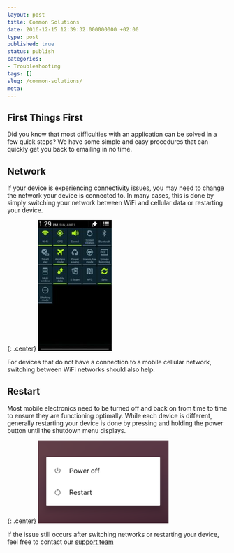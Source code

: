 ```yaml
---
layout: post
title: Common Solutions
date: 2016-12-15 12:39:32.000000000 +02:00
type: post
published: true
status: publish
categories:
- Troubleshooting
tags: []
slug: /common-solutions/
meta:
---
```


## First Things First

Did you know that most difficulties with an application can be solved in a few quick steps? We have some simple and easy procedures that can quickly get you back to emailing in no time.

## Network

If your device is experiencing connectivity issues, you may need to change the network your device is connected to. In many cases, this is done by simply switching your network between WiFi and cellular data or restarting your device.

{: .center}
![Network](/assets/network-169x300.jpg)

For devices that do not have a connection to a mobile cellular network, switching between WiFi networks should also help.

## Restart

Most mobile electronics need to be turned off and back on from time to time to ensure they are functioning optimally. While each device is different, generally restarting your device is done by pressing and holding the power button until the shutdown menu displays.

{: .center}
![Shutdown](/assets/Shutdwn-300x190.png)

If the issue still occurs after switching networks or restarting your device, feel free to contact our [support team](mailto:support@bluemail.me)